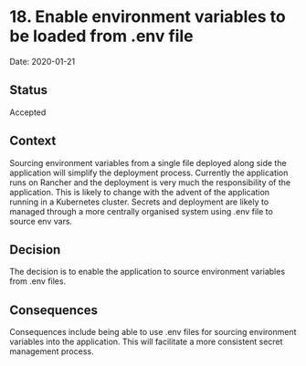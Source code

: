 # 18. Enable environment variables to be loaded from .env file

Date: 2020-01-21

## Status

Accepted

## Context

Sourcing environment variables from a single file deployed along side the
application will simplify the deployment process. Currently the application
runs on Rancher and the deployment is very much the responsibility of the
application. This is likely to change with the advent of the application
running in a Kubernetes cluster. Secrets and deployment are likely to managed
through a more centrally organised system using .env file to source env vars.

## Decision

The decision is to enable the application to source environment variables from
.env files.

## Consequences

Consequences include being able to use .env files for sourcing environment
variables into the application. This will facilitate a more consistent secret
management process.
